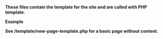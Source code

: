 **These files contain the template for the site and are called with PHP template.**

**Example**

<!-- Initialize and call the first file -->
  <?php
  $root = realpath($_SERVER["DOCUMENT_ROOT"]);
  include "$root/template/head.php";
  ?>

<!-- Call the second file -->
  <?php
  include "$root/template/pre.php";
  ?>

**See /template/new-page-template.php for a basic page without content.**
